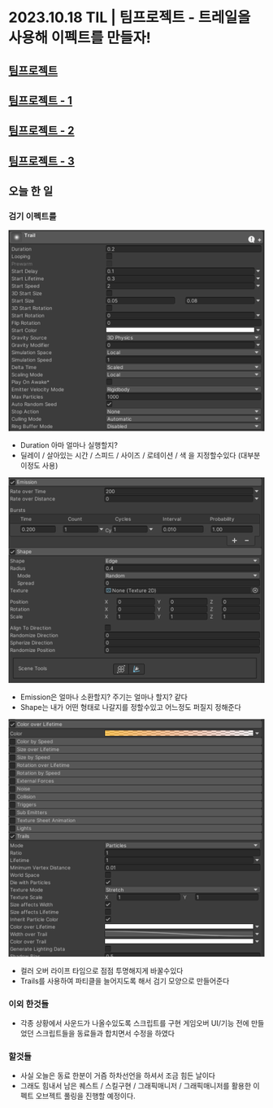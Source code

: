 # 2023.10.18 TIL | 팀프로젝트 - 트레일을 사용해 이펙트를 만들자!

[팀프로젝트](https://github.com/tjdgh7419/Chapter3-3_B07_Project)
---

[팀프로젝트 - 1](https://github.com/KimMaYa1/NBC/tree/main/TIL/10%EC%9B%94/20231013%20TIL%20%ED%8C%80%ED%94%84%EB%A1%9C%EC%A0%9D%ED%8A%B8%20%EC%8B%9C%EC%9E%91)
---
[팀프로젝트 - 2](https://github.com/KimMaYa1/NBC/tree/main/TIL/10%EC%9B%94/20231016%20TIL%20%ED%8C%80%ED%94%84%EB%A1%9C%EC%A0%9D%ED%8A%B8%20-%20%EC%B2%B4%EB%A0%A5%EB%B0%94%20%EC%84%9C%EC%84%9C%ED%9E%88%20%EC%A4%84%EC%9D%B4%EA%B8%B0)
---
[팀프로젝트 - 3](https://github.com/KimMaYa1/NBC/tree/main/TIL/10%EC%9B%94/20231017%20TIL%20%ED%8C%80%ED%94%84%EB%A1%9C%EC%A0%9D%ED%8A%B8%20-%ED%99%98%EA%B2%BD%EC%84%A4%EC%A0%95%EC%9D%84%20%EB%B0%94%EA%BF%94%EB%8F%84%20%EC%9C%A0%EC%A7%80%EB%90%98%EB%8F%84%EB%A1%9D!)
---

## 오늘 한 일

### 검기 이펙트를 

![Alt text](image.png)
- Duration 아마 얼마나 실행할지?
- 딜레이 / 살아있는 시간 / 스피드 / 사이즈 / 로테이션 / 색 을 지정할수있다 (대부분 이정도 사용)

![Alt text](image-1.png)
- Emission은 얼마나 소환할지? 주기는 얼마나 할지? 같다
- Shape는 내가 어떤 형태로 나갈지를 정할수있고 어느정도 퍼질지 정해준다

![Alt text](image-2.png)

 - 컬러 오버 라이프 타임으로 점점 투명해지게 바꿀수있다
 - Trails를 사용하여 파티클을 늘어지도록 해서 검기 모양으로 만들어준다

### 이외 한것들

- 각종 상황에서 사운드가 나올수있도록 스크립트를 구현 게임오버 UI/기능 전에 만들었던 스크립트들을 동료들과 합치면서 수정을 하였다

### 할것들

- 사실 오늘은 동료 한분이 거즘 하차선언을 하셔서 조금 힘든 날이다
- 그래도 힘내서 남은 퀘스트 / 스킬구현 / 그래픽매니저 / 그래픽매니저를 활용한 이펙트 오브젝트 풀링을 진행할 예정이다.